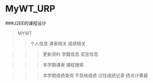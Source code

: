 # MyWT_URP
###J2EE的课程设计
> MYWT
>>个人信息
>>课表相关
>>成绩相关

>>>更新资料
>>>学籍信息
>>>奖惩信息

>>>本学期课表
>>>课程搜索

>>>本学期成绩查询
>>>不及格成绩
>>>过往成绩记录
>>>绩点计算器

